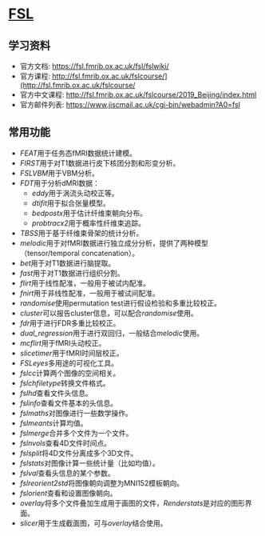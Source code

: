 # [FSL](https://fsl.fmrib.ox.ac.uk/fsl/fslwiki/)

## 学习资料

* 官方文档: <https://fsl.fmrib.ox.ac.uk/fsl/fslwiki/>
* 官方课程: <http://fsl.fmrib.ox.ac.uk/fslcourse/](http://fsl.fmrib.ox.ac.uk/fslcourse/>
* 官方中文课程: <http://fsl.fmrib.ox.ac.uk/fslcourse/2019_Beijing/index.html>
* 官方邮件列表: <https://www.jiscmail.ac.uk/cgi-bin/webadmin?A0=fsl>

## 常用功能

* *FEAT*用于任务态fMRI数据统计建模。
* *FIRST*用于对T1数据进行皮下核团分割和形变分析。
* *FSLVBM*用于VBM分析。
* *FDT*用于分析dMRI数据：
  * *eddy*用于涡流头动校正等。
  * *dtifit*用于拟合张量模型。
  * *bedpostx*用于估计纤维束朝向分布。
  * *probtracx2*用于概率性纤维束追踪。
* *TBSS*用于基于纤维束骨架的统计分析。
* *melodic*用于对fMRI数据进行独立成分分析，提供了两种模型（tensor/temporal concatenation）。
* *bet*用于对T1数据进行脑提取。
* *fast*用于对T1数据进行组织分割。
* *flirt*用于线性配准，一般用于被试内配准。
* *fnirt*用于非线性配准，一般用于被试间配准。
* *randomise*使用permutation test进行假设检验和多重比较校正。
* *cluster*可以报告cluster信息，可以配合*randomise*使用。
* *fdr*用于进行FDR多重比较校正。
* *dual_regression*用于进行双回归，一般结合*melodic*使用。
* *mcflirt*用于fMRI头动校正。
* *slicetimer*用于fMRI时间层校正。
* *FSLeyes*多用途的可视化工具。
* *fslcc*计算两个图像的空间相关。
* *fslchfiletype*转换文件格式。
* *fslhd*查看文件头信息。
* *fslinfo*查看文件基本的头信息。
* *fslmaths*对图像进行一些数学操作。
* *fslmeants*计算均值。
* *fslmerge*合并多个文件为一个文件。
* *fslnvols*查看4D文件时间点。
* *fslsplit*将4D文件分离成多个3D文件。
* *fslstats*对图像计算一些统计量（比如均值）。
* *fslval*查看头信息的某个参数。
* *fslreorient2std*将图像朝向调整为MNI152模板朝向。
* *fslorient*查看和设置图像朝向。
* *overlay*将多个文件叠加生成用于画图的文件，*Renderstats*是对应的图形界面。
* *slicer*用于生成截面图，可与*overlay*结合使用。

